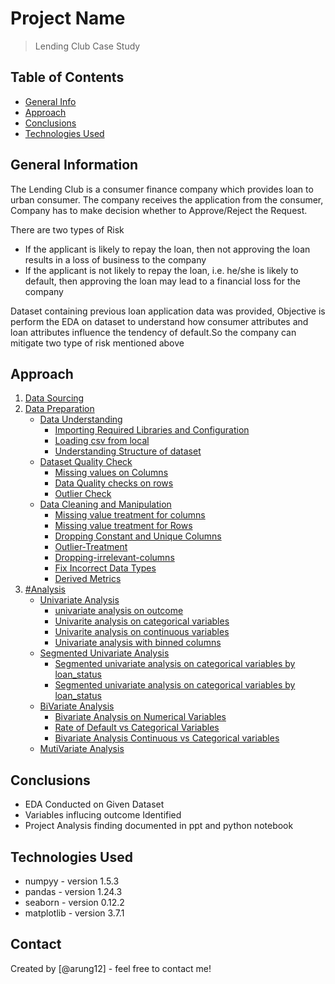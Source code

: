 # Project Name
> Lending Club Case Study

## Table of Contents
* [General Info](#general-information)
* [Approach](#general-information)
* [Conclusions](#conclusions)
* [Technologies Used](#technologies-used)

## General Information
The Lending Club is a consumer finance company which provides loan to urban consumer. The company receives the application from the consumer, Company has to make decision whether to Approve/Reject the Request.

There are two types of Risk
 - If the applicant is likely to repay the loan, then not approving the loan results in a loss of business to the company
 - If the applicant is not likely to repay the loan, i.e. he/she is likely to default, then approving the loan may lead to a financial loss for the company

Dataset containing previous loan application data was provided, Objective is perform the EDA on dataset to understand how consumer attributes and loan attributes influence the tendency of default.So the company can mitigate two type of risk mentioned above

## Approach
1. [Data Sourcing](#Data-Sourcing)
2. [Data Preparation](#Data-Preparation)
   - [Data Understanding](#Data-Understanding)
       - [Importing Required Libraries and Configuration](#Importing-Required-Libraries-and-Configuration)
       - [Loading csv from local](#Loading-csv-from-local)
       - [Understanding Structure of dataset](#Understanding-Structure-of-dataset)
   - [Dataset Quality Check](#Dataset-Quality-Check)
       - [Missing values on Columns](#Missing-values-on-Columns)
       - [Data Quality checks on rows](#Data-Quality-checks-on-rows)
       - [Outlier Check](#Outlier-Check)
   - [Data Cleaning and Manipulation](#Data-Cleaning-and-Manipulation)
       - [Missing value treatment for columns](#Missing-value-treatment-for-columns)
       - [Missing value treatment for Rows](#Missing-value-treatment-for-Rows)
       - [Dropping Constant and Unique Columns](#Dropping-Constant-and-Unique-Columns)
       - [Outlier-Treatment](#Outlier-Treatment)
       - [Dropping-irrelevant-columns](#Dropping-irrelevant-columns)
       - [Fix Incorrect Data Types](#Fix-Incorrect-Data-Types)
       - [Derived Metrics](#Derived-Metrics)
 3. [#Analysis](#Analysis)
    - [Univariate Analysis](#Univariate-Analysis)
       - [univariate analysis on outcome](#univariate-analysis-on-outcome)
       - [Univarite analysis on categorical variables](#Univarite-analysis-on-categorical-variables)
       - [Univarite analysis on continuous variables](#Univarite-analysis-on-continuous-variables)
       - [Univariate analysis with binned columns](#Univarite-analysis-with-binned-columns)
    - [Segmented Univariate Analysis](#Segmented-Univariate-Analysis)
       - [Segmented univariate analysis on categorical variables by loan_status](#Segmented-univariate-analysis-on-continuous-variables-by-loan_status)
       - [Segmented univariate analysis on categorical variables by loan_status](#Segmented-univariate-analysis-on-continuous-variables-by-loan_status)
    - [BiVariate Analysis](#BiVariate-Analysis)
       - [Bivariate Analysis on Numerical Variables](#Bivariate-Analysis-on-Numerical-Variables)
       - [Rate of Default vs Categorical Variables](#Rate-of-Default-vs-Categorical-Variables)
       - [Bivariate Analysis Continuous vs Categorical variables](##Bivariate-Analysis-Continuous-vs-Categorical-variables)
    - [MutiVariate Analysis](#MutiVariate-Analysis)

## Conclusions
- EDA Conducted on Given Dataset
- Variables influcing outcome Identified
- Project Analysis finding documented in ppt and python notebook


## Technologies Used
- numpyy - version 1.5.3
- pandas - version 1.24.3
- seaborn - version 0.12.2
- matplotlib - version 3.7.1

## Contact
Created by [@arung12] - feel free to contact me!